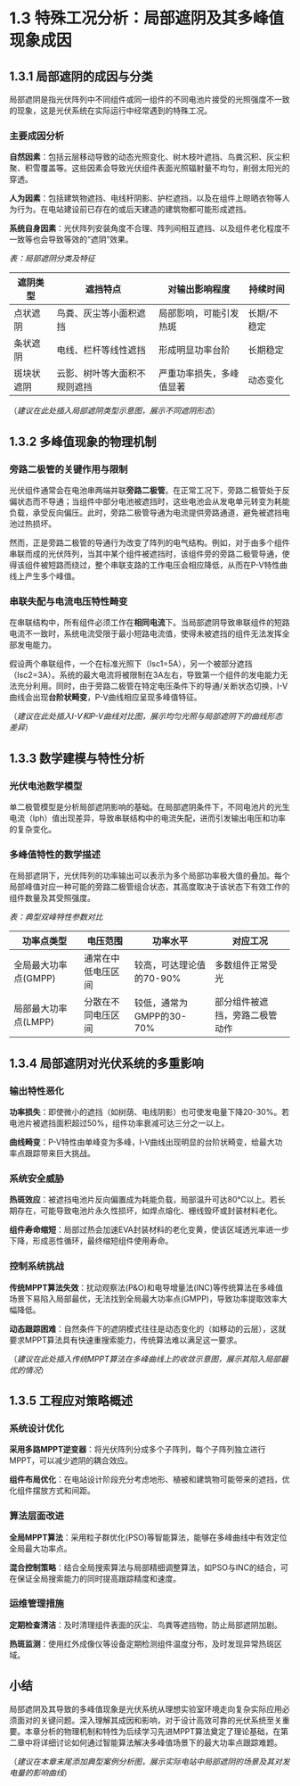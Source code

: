 # 1.3 特殊工况分析：局部遮阴及其多峰值现象成因

## 1.3.1 局部遮阴的成因与分类

局部遮阴是指光伏阵列中不同组件或同一组件的不同电池片接受的光照强度不一致的现象，这是光伏系统在实际运行中经常遇到的特殊工况。

### 主要成因分析

**自然因素**：包括云层移动导致的动态光照变化、树木枝叶遮挡、鸟粪沉积、灰尘积聚、积雪覆盖等。这些因素会导致光伏组件表面光照辐射量不均匀，削弱太阳光的穿透。

**人为因素**：包括建筑物遮挡、电线杆阴影、护栏遮挡，以及在组件上晾晒衣物等人为行为。在电站建设前已存在的或后天建造的建筑物都可能形成遮挡。

**系统自身因素**：光伏阵列安装角度不合理、阵列间相互遮挡、以及组件老化程度不一致等也会导致等效的“遮阴”效果。

*表：局部遮阴分类及特征*  

| **遮阴类型** | **遮挡特点** | **对输出影响程度** | **持续时间** |
|------------|------------|------------------|------------|
| 点状遮阴   | 鸟粪、灰尘等小面积遮挡 | 局部影响，可能引发热斑 | 长期/不稳定 |
| 条状遮阴   | 电线、栏杆等线性遮挡 | 形成明显功率台阶 | 长期稳定 |
| 斑块状遮阴 | 云影、树叶等大面积不规则遮挡 | 严重功率损失，多峰值显著 | 动态变化 |

（*建议在此处插入局部遮阴类型示意图，展示不同遮阴形态*）

## 1.3.2 多峰值现象的物理机制

### 旁路二极管的关键作用与限制

光伏组件通常会在电池串两端并联**旁路二极管**。在正常工况下，旁路二极管处于反偏状态而不导通；当组件中部分电池被遮挡时，这些电池会从发电单元转变为耗能负载，承受反向偏压。此时，旁路二极管导通为电流提供旁路通道，避免被遮挡电池过热损坏。

然而，正是旁路二极管的导通行为改变了阵列的电气结构。例如，对于由多个组件串联而成的光伏阵列，当其中某个组件被遮挡时，该组件旁的旁路二极管导通，使得该组件被短路而绕过，整个串联支路的工作电压会相应降低，从而在P-V特性曲线上产生多个峰值。

### 串联失配与电流电压特性畸变

在串联结构中，所有组件必须工作在**相同电流**下。当局部遮阴导致串联组件的短路电流不一致时，系统电流受限于最小短路电流值，使得未被遮挡的组件无法发挥全部发电能力。

假设两个串联组件，一个在标准光照下（Isc1=5A），另一个被部分遮挡（Isc2=3A）。系统的最大电流将被限制在3A左右，导致第一个组件的发电能力无法充分利用。同时，由于旁路二极管在特定电压条件下的导通/关断状态切换，I-V曲线会出现**台阶状畸变**，P-V曲线相应呈现多峰值特征。

（*建议在此处插入I-V和P-V曲线对比图，展示均匀光照与局部遮阴下的曲线形态差异*）

## 1.3.3 数学建模与特性分析

### 光伏电池数学模型

单二极管模型是分析局部遮阴影响的基础。在局部遮阴条件下，不同电池片的光生电流（Iph）值出现差异，导致串联结构中的电流失配，进而引发输出电压和功率的复杂变化。

### 多峰值特性的数学描述

在局部遮阴下，光伏阵列的功率输出可以表示为多个局部功率极大值的叠加。每个局部峰值对应一种可能的旁路二极管组合状态，其高度取决于该状态下有效工作的组件数量及其受照强度。

*表：典型双峰特性参数对比*  

| **功率点类型** | **电压范围** | **功率水平** | **对应工况** |
|--------------|------------|------------|------------|
| 全局最大功率点(GMPP) | 通常在中低电压区间 | 较高，可达理论值的70-90% | 多数组件正常受光 |
| 局部最大功率点(LMPP) | 分散在不同电压区间 | 较低，通常为GMPP的30-70% | 部分组件被遮挡，旁路二极管动作 |

## 1.3.4 局部遮阴对光伏系统的多重影响

### 输出特性恶化

**功率损失**：即使微小的遮挡（如树荫、电线阴影）也可使发电量下降20-30%。若电池片被遮挡面积超过50%，组件功率衰减可达三分之一以上。

**曲线畸变**：P-V特性由单峰变为多峰，I-V曲线出现明显的台阶状畸变，给最大功率点跟踪带来巨大挑战。

### 系统安全威胁

**热斑效应**：被遮挡电池片反向偏置成为耗能负载，局部温升可达80℃以上。若长期存在，可能导致电池片永久性损坏，如焊点熔化、栅线毁坏或封装材料老化。

**组件寿命缩短**：局部过热会加速EVA封装材料的老化变黄，使该区域透光率进一步下降，形成恶性循环，最终缩短组件使用寿命。

### 控制系统挑战

**传统MPPT算法失效**：扰动观察法(P&O)和电导增量法(INC)等传统算法在多峰值场景下易陷入局部最优，无法找到全局最大功率点(GMPP)，导致功率提取效率大幅降低。

**动态跟踪困难**：自然条件下的遮阴模式往往是动态变化的（如移动的云层），这就要求MPPT算法具有快速重搜索能力，传统算法难以满足这一要求。

（*建议在此处插入传统MPPT算法在多峰曲线上的收敛示意图，展示其陷入局部最优的情况*）

## 1.3.5 工程应对策略概述

### 系统设计优化

**采用多路MPPT逆变器**：将光伏阵列分成多个子阵列，每个子阵列独立进行MPPT，可以减少遮阴的耦合效应。

**组件布局优化**：在电站设计阶段充分考虑地形、植被和建筑物可能带来的遮挡，优化组件摆放方式和间距。

### 算法层面改进

**全局MPPT算法**：采用粒子群优化(PSO)等智能算法，能够在多峰曲线中有效定位全局最大功率点。

**混合控制策略**：结合全局搜索算法与局部精细调整算法，如PSO与INC的结合，可在保证全局搜索能力的同时提高跟踪精度和速度。

### 运维管理措施

**定期检查清洁**：及时清理组件表面的灰尘、鸟粪等遮挡物，防止局部遮阴加剧。

**热斑监测**：使用红外成像仪等设备定期检测组件温度分布，及时发现异常热斑区域。

## 小结

局部遮阴及其导致的多峰值现象是光伏系统从理想实验室环境走向复杂实际应用必须面对的关键问题。深入理解其成因和影响，对于设计高效可靠的光伏系统至关重要。本章分析的物理机制和特性为后续学习先进MPPT算法奠定了理论基础，在第二章中将详细讨论如何通过智能算法解决多峰值场景下的最大功率点跟踪难题。

（*建议在本章末尾添加典型案例分析图，展示实际电站中局部遮阴的场景及其对发电量的影响曲线*）
